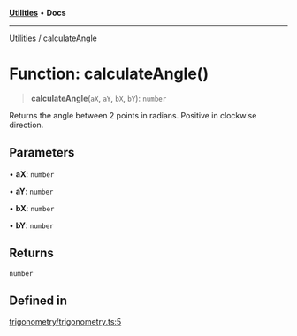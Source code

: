 [**Utilities**](../README.md) • **Docs**

***

[Utilities](../README.md) / calculateAngle

# Function: calculateAngle()

> **calculateAngle**(`aX`, `aY`, `bX`, `bY`): `number`

Returns the angle between 2 points in radians.
Positive in clockwise direction.

## Parameters

• **aX**: `number`

• **aY**: `number`

• **bX**: `number`

• **bY**: `number`

## Returns

`number`

## Defined in

[trigonometry/trigonometry.ts:5](https://github.com/noobiept/utilities/blob/18352a8077ed8c48acd60199e66f10ece023322d/source/trigonometry/trigonometry.ts#L5)
